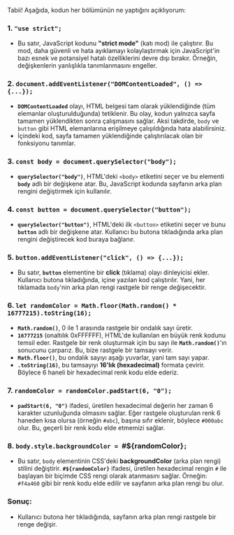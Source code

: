 Tabii! Aşağıda, kodun her bölümünün ne yaptığını açıklıyorum:

### 1. `"use strict";`

- Bu satır, JavaScript kodunu **"strict mode"** (katı mod) ile çalıştırır. Bu mod, daha güvenli ve hata ayıklamayı kolaylaştırmak için JavaScript'in bazı esnek ve potansiyel hatalı özelliklerini devre dışı bırakır. Örneğin, değişkenlerin yanlışlıkla tanımlanmasını engeller.

### 2. `document.addEventListener("DOMContentLoaded", () => {...});`

- **`DOMContentLoaded`** olayı, HTML belgesi tam olarak yüklendiğinde (tüm elemanlar oluşturulduğunda) tetiklenir. Bu olay, kodun yalnızca sayfa tamamen yüklendikten sonra çalışmasını sağlar. Aksi takdirde, `body` ve `button` gibi HTML elemanlarına erişilmeye çalışıldığında hata alabilirsiniz.
- İçindeki kod, sayfa tamamen yüklendiğinde çalıştırılacak olan bir fonksiyonu tanımlar.

### 3. `const body = document.querySelector("body");`

- **`querySelector("body")`**, HTML'deki `<body>` etiketini seçer ve bu elementi **`body`** adlı bir değişkene atar. Bu, JavaScript kodunda sayfanın arka plan rengini değiştirmek için kullanılır.

### 4. `const button = document.querySelector("button");`

- **`querySelector("button")`**, HTML'deki ilk `<button>` etiketini seçer ve bunu **`button`** adlı bir değişkene atar. Kullanıcı bu butona tıkladığında arka plan rengini değiştirecek kod buraya bağlanır.

### 5. `button.addEventListener("click", () => {...});`

- Bu satır, **`button`** elementine bir **click** (tıklama) olayı dinleyicisi ekler. Kullanıcı butona tıkladığında, içine yazılan kod çalıştırılır. Yani, her tıklamada `body`'nin arka plan rengi rastgele bir renge değişecektir.

### 6. `let randomColor = Math.floor(Math.random() * 16777215).toString(16);`

- **`Math.random()`**, 0 ile 1 arasında rastgele bir ondalık sayı üretir.
- **`16777215`** (onaltılık 0xFFFFFF), HTML'de kullanılan en büyük renk kodunu temsil eder. Rastgele bir renk oluşturmak için bu sayı ile **`Math.random()`**'ın sonucunu çarparız. Bu, bize rastgele bir tamsayı verir.
- **`Math.floor()`**, bu ondalık sayıyı aşağı yuvarlar, yani tam sayı yapar.
- **`.toString(16)`**, bu tamsayıyı **16'lık (hexadecimal)** formata çevirir. Böylece 6 haneli bir hexadecimal renk kodu elde ederiz.

### 7. `randomColor = randomColor.padStart(6, "0");`

- **`padStart(6, "0")`** ifadesi, üretilen hexadecimal değerin her zaman 6 karakter uzunluğunda olmasını sağlar. Eğer rastgele oluşturulan renk 6 haneden kısa olursa (örneğin `#abc`), başına sıfır eklenir, böylece `#000abc` olur. Bu, geçerli bir renk kodu elde etmemizi sağlar.

### 8. `body.style.backgroundColor = `#${randomColor}`;`

- Bu satır, `body` elementinin CSS'deki **backgroundColor** (arka plan rengi) stilini değiştirir. **`#${randomColor}`** ifadesi, üretilen hexadecimal rengin `#` ile başlayan bir biçimde CSS rengi olarak atanmasını sağlar. Örneğin: `#f4a460` gibi bir renk kodu elde edilir ve sayfanın arka plan rengi bu olur.

### Sonuç:

- Kullanıcı butona her tıkladığında, sayfanın arka plan rengi rastgele bir renge değişir.
